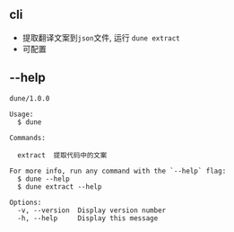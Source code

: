 ## cli

- 提取翻译文案到`json`文件, 运行 `dune extract`
- 可配置

## --help

```shell
dune/1.0.0

Usage:
  $ dune

Commands:

  extract  提取代码中的文案

For more info, run any command with the `--help` flag:
  $ dune --help
  $ dune extract --help

Options:
  -v, --version  Display version number
  -h, --help     Display this message

```
